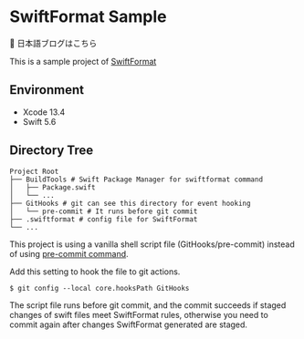 # SwiftFormat Sample

:link: 日本語ブログはこちら

This is a sample project of [SwiftFormat](https://github.com/nicklockwood/SwiftFormat)

## Environment

* Xcode 13.4
* Swift 5.6

## Directory Tree

```
Project Root
├── BuildTools # Swift Package Manager for swiftformat command
│   ├── Package.swift
│   └── ...
├── GitHooks # git can see this directory for event hooking
│   └── pre-commit # It runs before git commit
├── .swiftformat # config file for SwiftFormat
└── ...
```

This project is using a vanilla shell script file (GitHooks/pre-commit) instead of using [pre-commit command](https://github.com/pre-commit/pre-commit).

Add this setting to hook the file to git actions.

```
$ git config --local core.hooksPath GitHooks
```

The script file runs before git commit, and the commit succeeds if staged changes of swift files meet SwiftFormat rules, otherwise you need to commit again after changes SwiftFormat generated are staged.
